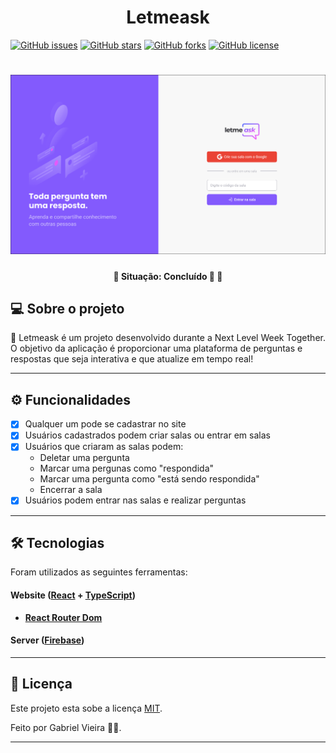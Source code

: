 <h1 align="center">Letmeask</h1>


[![GitHub issues](https://img.shields.io/github/issues/grssy/NLW-Together-ReactJS?style=for-the-badge)](https://github.com/grssy/NLW-Together-ReactJS/issues)
[![GitHub stars](https://img.shields.io/github/stars/grssy/NLW-Together-ReactJS?style=for-the-badge)](https://github.com/grssy/NLW-Together-ReactJS/stargazers)
[![GitHub forks](https://img.shields.io/github/forks/grssy/NLW-Together-ReactJS?style=for-the-badge)](https://github.com/grssy/NLW-Together-ReactJS/network)
[![GitHub license](https://img.shields.io/github/license/grssy/NLW-Together-ReactJS?color=green&logo=MIT&logoColor=black&style=for-the-badge)](https://github.com/grssy/NLW-Together-ReactJS)


<h1 align="center">
    <img alt="Letmeask" title="#NextLevelWeek" src="./github/landing-page.png" />
</h1>

<h4 align="center"> 
	🚧  Situação: Concluído 🚀 🚧
</h4>

## 💻 Sobre o projeto

🚀 Letmeask é um projeto desenvolvido durante a Next Level Week Together. O objetivo da aplicação é proporcionar uma plataforma de perguntas e respostas que seja interativa e que atualize em tempo real!

---

## ⚙️ Funcionalidades

- [x] Qualquer um pode se cadastrar no site
- [x] Usuários cadastrados podem criar salas ou entrar em salas
- [x] Usuários que criaram as salas podem:
    - Deletar uma pergunta
    - Marcar uma pergunas como "respondida"
    - Marcar uma pergunta como "está sendo respondida"
    - Encerrar a sala
- [x] Usuários podem entrar nas salas e realizar perguntas

---

## 🛠 Tecnologias

Foram utilizados as seguintes ferramentas:

#### **Website**  ([React](https://reactjs.org/)  +  [TypeScript](https://www.typescriptlang.org/))

-   **[React Router Dom](https://github.com/ReactTraining/react-router/tree/master/packages/react-router-dom)**



#### **Server**  ([Firebase](https://firebase.google.com/?gclid=CjwKCAjwoNuGBhA8EiwAFxomA0M3hYSEDI4_8xAYxjs_OkG6pYabrbZWKVwJU5ONuRKmfHqnLN2z1BoCbHsQAvD_BwE&gclsrc=aw.ds))

---

## 📝 Licença

Este projeto esta sobe a licença [MIT](./LICENSE).

Feito por Gabriel Vieira 👋🏽.

---

